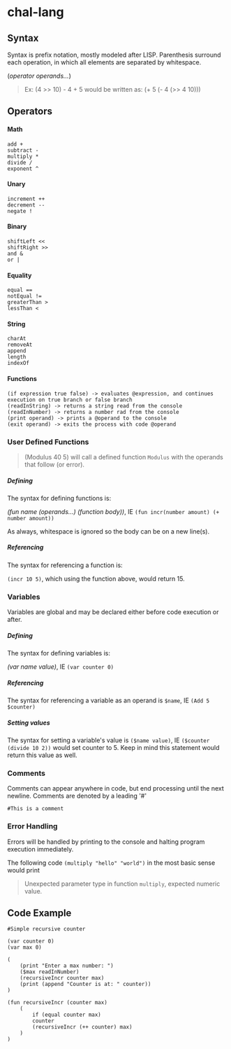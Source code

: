 # chal-lang

## Syntax

Syntax is prefix notation, mostly modeled after LISP. Parenthesis surround each operation, in which all elements are separated by whitespace. 

(_operator_ _operands..._) 
>Ex: (4 >> 10) - 4 + 5 would be written as: (+ 5 (- 4 (>> 4 10)))

## Operators

#### Math
    add +
    subtract -
    multiply *
    divide / 
    exponent ^
#### Unary
    increment ++
    decrement --
    negate !
#### Binary
    shiftLeft <<
    shiftRight >>
    and &
    or |
#### Equality
    equal ==
    notEqual !=
    greaterThan >
    lessThan <
#### String
    charAt
    removeAt
    append
    length
    indexOf
#### Functions
    (if expression true false) -> evaluates @expression, and continues execution on true branch or false branch
    (readInString) -> returns a string read from the console
    (readInNumber) -> returns a number rad from the console
    (print operand) -> prints a @operand to the console
    (exit operand) -> exits the process with code @operand
### User Defined Functions
>(Modulus 40 5) will call a defined function `Modulus` with the operands that follow (or error).
##### Defining
The syntax for defining functions is:

_(fun name (operands...) (function body))_, IE `(fun incr(number amount) (+ number amount))`

As always, whitespace is ignored so the body can be on a new line(s).
##### Referencing
The syntax for referencing a function is:

`(incr 10 5)`, which using the function above, would return 15.
### Variables
Variables are global and may be declared either before code execution or after. 

##### Defining
The syntax for defining variables is:

_(var name value)_, IE `(var counter 0)`
##### Referencing
The syntax for referencing a variable as an operand is `$name`, IE `(Add 5 $counter)`
##### Setting values
The syntax for setting a variable's value is `($name value)`, IE `($counter (divide 10 2))` would set counter to 5. Keep in mind this statement would return this value as well.
### Comments
Comments can appear anywhere in code, but end processing until the next newline. Comments are denoted by a leading '#'

```#This is a comment```
### Error Handling
Errors will be handled by printing to the console and halting program execution immediately.

The following code ```(multiply "hello" "world")``` in the most basic sense would print
>Unexpected parameter type in function `multiply`, expected numeric value.


## Code Example
```
#Simple recursive counter

(var counter 0)
(var max 0)

(
    (print "Enter a max number: ")
    ($max readInNumber)
    (recursiveIncr counter max)
    (print (append "Counter is at: " counter))
)

(fun recursiveIncr (counter max)
    (
        if (equal counter max) 
        counter
        (recursiveIncr (++ counter) max)
    )
)
```
